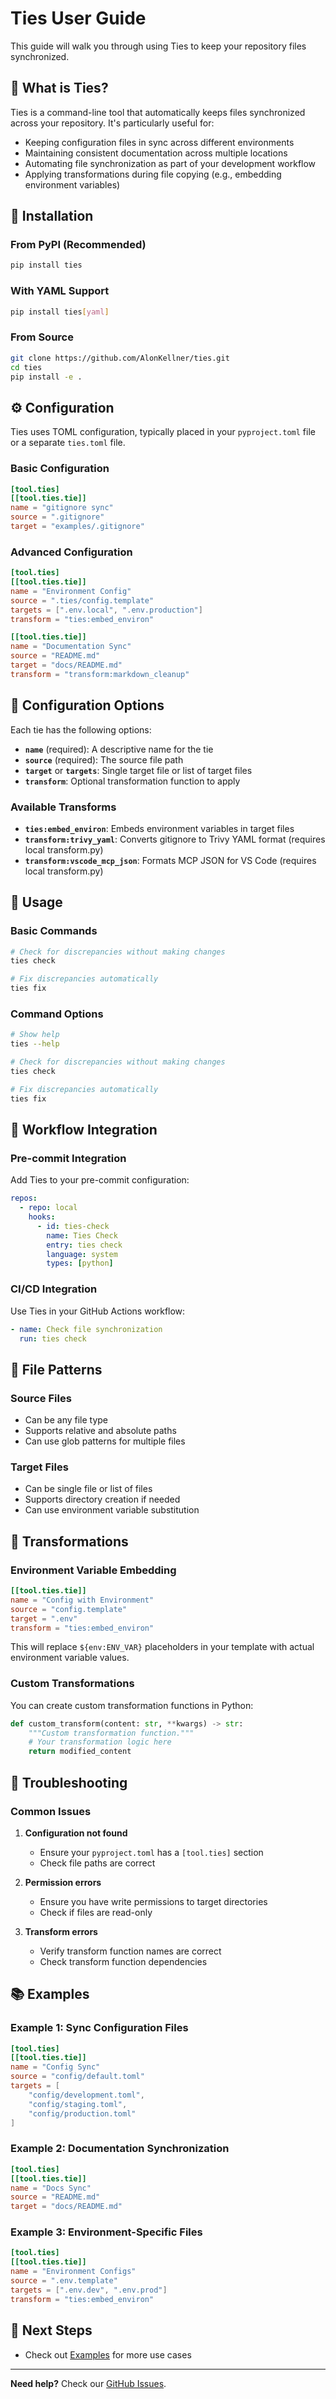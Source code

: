 # Ties User Guide

This guide will walk you through using Ties to keep your repository files
synchronized.

## 🎯 What is Ties?

Ties is a command-line tool that automatically keeps files synchronized
across your repository. It's particularly useful for:

- Keeping configuration files in sync across different
  environments
- Maintaining consistent documentation across multiple
  locations
- Automating file synchronization as part of your development workflow
- Applying transformations during file copying (e.g., embedding
  environment variables)

## 🚀 Installation

### From PyPI (Recommended)

```bash
pip install ties
```

### With YAML Support

```bash
pip install ties[yaml]
```

### From Source

```bash
git clone https://github.com/AlonKellner/ties.git
cd ties
pip install -e .
```

## ⚙️ Configuration

Ties uses TOML configuration, typically placed in your `pyproject.toml` file
or a separate `ties.toml` file.

### Basic Configuration

```toml
[tool.ties]
[[tool.ties.tie]]
name = "gitignore sync"
source = ".gitignore"
target = "examples/.gitignore"
```

### Advanced Configuration

```toml
[tool.ties]
[[tool.ties.tie]]
name = "Environment Config"
source = ".ties/config.template"
targets = [".env.local", ".env.production"]
transform = "ties:embed_environ"

[[tool.ties.tie]]
name = "Documentation Sync"
source = "README.md"
target = "docs/README.md"
transform = "transform:markdown_cleanup"
```

## 🔧 Configuration Options

Each tie has the following options:

- **`name`** (required): A descriptive name for the tie
- **`source`** (required): The source file path
- **`target`** or **`targets`**: Single target file or list of target files
- **`transform`**: Optional transformation function to apply

### Available Transforms

- **`ties:embed_environ`**: Embeds environment variables in target files
- **`transform:trivy_yaml`**: Converts gitignore to Trivy YAML format
  (requires local transform.py)
- **`transform:vscode_mcp_json`**: Formats MCP JSON for VS Code
  (requires local transform.py)

## 📖 Usage

### Basic Commands

```bash
# Check for discrepancies without making changes
ties check

# Fix discrepancies automatically
ties fix
```

### Command Options

```bash
# Show help
ties --help

# Check for discrepancies without making changes
ties check

# Fix discrepancies automatically
ties fix
```

## 🔄 Workflow Integration

### Pre-commit Integration

Add Ties to your pre-commit configuration:

```yaml
repos:
  - repo: local
    hooks:
      - id: ties-check
        name: Ties Check
        entry: ties check
        language: system
        types: [python]
```

### CI/CD Integration

Use Ties in your GitHub Actions workflow:

```yaml
- name: Check file synchronization
  run: ties check
```

## 📁 File Patterns

### Source Files

- Can be any file type
- Supports relative and absolute paths
- Can use glob patterns for multiple files

### Target Files

- Can be single file or list of files
- Supports directory creation if needed
- Can use environment variable substitution

## 🔧 Transformations

### Environment Variable Embedding

```toml
[[tool.ties.tie]]
name = "Config with Environment"
source = "config.template"
target = ".env"
transform = "ties:embed_environ"
```

This will replace `${env:ENV_VAR}` placeholders in your template with actual
environment variable values.

### Custom Transformations

You can create custom transformation functions in Python:

```python
def custom_transform(content: str, **kwargs) -> str:
    """Custom transformation function."""
    # Your transformation logic here
    return modified_content
```

## 🚨 Troubleshooting

### Common Issues

1. **Configuration not found**
   - Ensure your `pyproject.toml` has a `[tool.ties]` section
   - Check file paths are correct

2. **Permission errors**
   - Ensure you have write permissions to target directories
   - Check if files are read-only

3. **Transform errors**
   - Verify transform function names are correct
   - Check transform function dependencies

## 📚 Examples

### Example 1: Sync Configuration Files

```toml
[tool.ties]
[[tool.ties.tie]]
name = "Config Sync"
source = "config/default.toml"
targets = [
    "config/development.toml",
    "config/staging.toml",
    "config/production.toml"
]
```

### Example 2: Documentation Synchronization

```toml
[tool.ties]
[[tool.ties.tie]]
name = "Docs Sync"
source = "README.md"
target = "docs/README.md"
```

### Example 3: Environment-Specific Files

```toml
[tool.ties]
[[tool.ties.tie]]
name = "Environment Configs"
source = ".env.template"
targets = [".env.dev", ".env.prod"]
transform = "ties:embed_environ"
```

## 🔗 Next Steps

- Check out [Examples](examples.md) for more use cases

---

**Need help?** Check our [GitHub Issues](https://github.com/AlonKellner/ties/issues).
